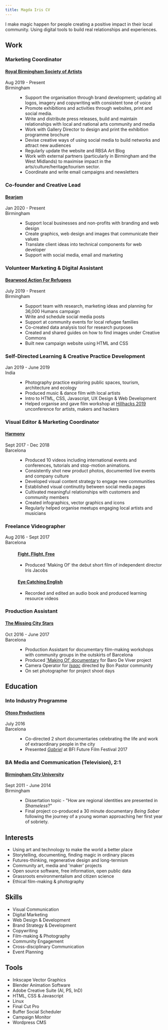 ```yaml
---
title: Magda Iris CV
---
```


<section id="statement">

I make magic happen for people creating a positive impact in their local community. Using digital tools to build real relationships and experiences.

</section>

<section id="work">

# Work

<div class="current">

### Marketing Coordinator

<dl>
<dt>

#### [Royal Birmingham Society of Artists](http://rbsa.org.uk/)

<dl>
<dt><time>Aug 2019 - Present</time></dt>
<dt>Birmingham</dt>
<dd>

- Support the organisation through brand development; updating all logos, imagery and copywriting with consistent tone of voice
- Promote exhibitions and activities through websites, print and social media.
- Write and distribute press releases, build and maintain relationships with local and national arts community and media
- Work with Gallery Director to design and print the exhibition programme brochure
- Devise creative ways of using social media to build networks and attract new audiences
- Regularly update the website and RBSA Art Blog
- Work with external partners (particularly in Birmingham and the West Midlands) to maximise impact in the arts/culture/heritage/tourism sector.
- Coordinate and write email campaigns and newsletters

</dd> 
</dl>
</div>

<div class="bearjam">

### Co-founder and Creative Lead

<dl>
<dt>

#### [Bearjam](https://bearjam.dev/)

<dl>
<dt><time>Jan 2020 - Present</time></dt>
<dt>Birmingham</dt>
<dd>

- Support local businesses and non-profits with branding and web design
- Create graphics, web design and images that communicate their values
- Translate client ideas into technical components for web developer
- Support with social media, email and marketing

</dd> 
</dl>
</div>
<div class="bearwood">

### Volunteer Marketing & Digital Assistant

<dl>
<dt>

#### [Bearwood Action For Refugees](https://actionforrefugees.org/)

<dl>
<dt><time>July 2019 - Present</time></dt>
<dt>Birmingham</dt>
<dd>

- Support team with research, marketing ideas and planning for 36,000 Humans campaign
- Write and schedule social media posts
- Support at community events for local refugee families
- Co-created data analysis tool for research purposes
- Created and shared guides on how to find images under Creative Commons
- Built new campaign website using HTML and CSS

</dd> 
</dl>
</div>
<div class="previous">

### Self-Directed Learning & Creative Practice Development

<dl>
<dt><time>Jan 2019 - June 2019</time></dt>
<dt>India</dt>
<dd>

- Photography practice exploring public spaces, tourism, architecture and ecology
- Produced music & dance film with local artists
- Intro to HTML, CSS, Javascript, UX Design & Web Development
- Helped organise and gave film workshop at [Hillhacks 2019](https://hillhacks.in/) unconference for artists, makers and hackers

</dd> 
</dl>
</div>

<div class="harmony">

### Visual Editor & Marketing Coordinator

<dl>
<dt>

#### [Harmony](https://www.linkedin.com/company/viaharmony/)

</dt>
<dt><time>Sept 2017 - Dec 2018</time></dt>
<dt>Barcelona</dt>
<dd>

- Produced 10 videos including international events and conferences, tutorials and stop-motion animations.
- Consistently shot new product photos, documented live events and company culture
- Developed visual content strategy to engage new communities
- Established visual continutity between social media pages
- Cultivated meaningful relationships with customers and community members
- Created infographics, vector graphics and icons
- Regularly helped organise meetups engaging local artists and musicians

</dd>
</div>

<div class="freelance">

### Freelance Videographer

<dl>
<dt><time>Aug 2016 - Sept 2017</time></dt>
<dt>Barcelona</dt>
<dd>

#### [Fight, Flight, Free](http://www.irisjacobs.nl/direction-1)

- Produced 'Making Of' the debut short film of independent director Iris Jacobs

#### [Eye Catching English](http://eyecatchingenglish.com/)

- Recorded and edited an audio book and produced learning resource videos

</dd>
</dt>
</div>

<div class="volunteer">

### Production Assistant

<dl>
<dt>

#### [The Missing City Stars](https://www.themissingcitystars.com/)

</dt>
<dt><time>Oct 2016 - June 2017</dt></time>
<dt>Barcelona</dt>
<dd>

- Production Assistant for documentary film-making workshops with community groups in the outskirts of Barcelona
- Produced ['Making Of' documentary](https://vimeo.com/218116691) for Baro De Viver project
- Camera Operator for [_Isaac_](https://vimeo.com/236158121) directed by Bon Pastor community
- On set photographer for project shoot days

</dd>
</dl>
</div>
</section>

<section id="education">
<div class="otoxo">

# Education

### Into Industry Programme

#### [Otoxo Productions](https://www.otoxoproductions.com/)

<dl>
<dt>
</dt>
<dt><time>July 2016</dt></time>
<dt>Barcelona</dt>
<dd>

- Co-directed 2 short documentaries celebrating the life and work of extraordinary people in the city
- Presented [_Gabriel_](https://www.youtube.com/watch?v=bs8PpTm_AYs) at BFI Future Film Festival 2017

</dd>
</dl>
</div>

<div class="uni">

### BA Media and Communication (Television), 2:1

#### [Birmingham City University](https://www.bcu.ac.uk/)

<dl>
<dt><time>Sept 2011 - June 2014</dt></time>
<dt>Birmingham</dt>
<dd>

- Dissertation topic - "How are regional identities are presented in _Shameless_?"
- Final project co-produced a 30 minute documentary _Being Sober_ following the journey of a young woman approaching her first year of sobriety.

</dd>
</dl>
</div>

</section>
<section class="interests">

## Interests

- Using art and technology to make the world a better place
- Storytelling, documenting, finding magic in ordinary places
- Futures-thinking, regenerative design and long-termism
- Community art, media and 'maker' projects
- Open source software, free information, open public data
- Grassroots environmentalism and citizen science
- Ethical film-making & photography

</section>
<section id="bottom">
<div class="skills">

## Skills

- Visual Communication
- Digital Marketing
- Web Design & Development
- Brand Strategy & Development
- Copywriting
- Film-making & Photography
- Community Engagement
- Cross-disciplinary Communication
- Event Planning

</div>
<div class="tools">

## Tools

- Inkscape Vector Graphics
- Blender Animation Software
- Adobe Creative Suite (AI, PS, InD)
- HTML, CSS & Javascript
- Linux
- Final Cut Pro
- Buffer Social Scheduler
- Campaign Monitor
- Wordpress CMS

</div>
</section>
</main>
